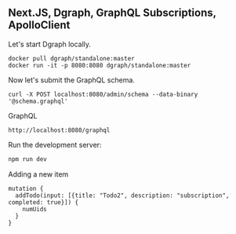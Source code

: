 ## Next.JS, Dgraph, GraphQL Subscriptions, ApolloClient

Let's start Dgraph locally.

```
docker pull dgraph/standalone:master
docker run -it -p 8080:8080 dgraph/standalone:master
```

Now let's submit the GraphQL schema.
```
curl -X POST localhost:8080/admin/schema --data-binary '@schema.graphql'
```

GraphQL
```
http://localhost:8080/graphql
```

Run the development server:


```bash
npm run dev
```

Adding a new item
```
mutation {
  addTodo(input: [{title: "Todo2", description: "subscription", completed: true}]) {
    numUids
  }
}
```